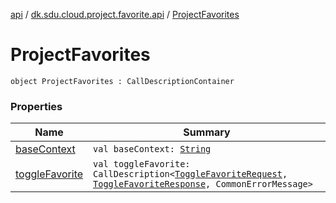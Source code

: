[api](../../index.md) / [dk.sdu.cloud.project.favorite.api](../index.md) / [ProjectFavorites](./index.md)

# ProjectFavorites

`object ProjectFavorites : CallDescriptionContainer`

### Properties

| Name | Summary |
|---|---|
| [baseContext](base-context.md) | `val baseContext: `[`String`](https://kotlinlang.org/api/latest/jvm/stdlib/kotlin/-string/index.html) |
| [toggleFavorite](toggle-favorite.md) | `val toggleFavorite: CallDescription<`[`ToggleFavoriteRequest`](../-toggle-favorite-request/index.md)`, `[`ToggleFavoriteResponse`](../-toggle-favorite-response.md)`, CommonErrorMessage>` |

